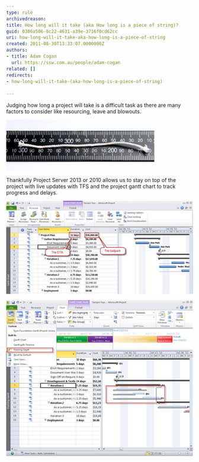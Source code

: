 ```yaml
---
type: rule
archivedreason: 
title: How long will it take (aka How long is a piece of string)?
guid: 0306a506-8c22-4631-a39e-3716f0cd62cc
uri: how-long-will-it-take-aka-how-long-is-a-piece-of-string
created: 2011-08-30T13:33:07.0000000Z
authors:
- title: Adam Cogan
  url: https://ssw.com.au/people/adam-cogan
related: []
redirects:
- how-long-will-it-take-(aka-how-long-is-a-piece-of-string)

---
```


Judging how long a project will take is a difficult task as there are many factors to consider like resourcing, leave and blowouts. 

<!--endintro-->

![Figure: Estimating how long a project will take is like asking how long a piece of string is](/rules/how-long-will-it-take-aka-how-long-is-a-piece-of-string/how-long-1.jpg)

Thankfully Project Server 2013 or 2010 allows us to stay on top of the project with live updates with TFS and the project gantt chart to track progress and delays.

![Figure: Get the right figures at a glance with Project Server 2010](/rules/how-long-will-it-take-aka-how-long-is-a-piece-of-string/how-long-2.jpg)

![Figure: Tracking project blowouts with Project Server 2010](/rules/how-long-will-it-take-aka-how-long-is-a-piece-of-string/how-long-3.jpg)

